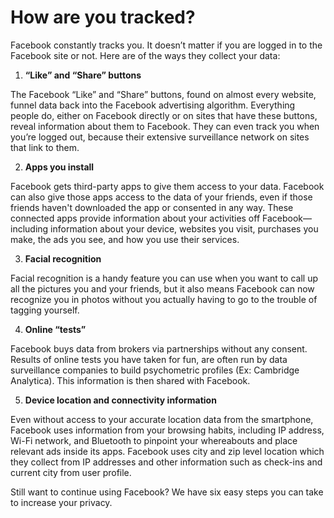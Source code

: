 # How are you tracked?

Facebook constantly tracks you. It doesn’t matter if you are logged in to the Facebook site or not. Here are of the ways they collect your data: 

1. **“Like” and “Share” buttons**

The Facebook “Like” and “Share” buttons, found on almost every website, funnel data back into the Facebook advertising algorithm. Everything people do, either on Facebook directly or on sites that have these buttons, reveal information about them to Facebook. They can even track you when you’re logged out, because their extensive surveillance network on sites that link to them.

2. **Apps you install**

Facebook gets third-party apps to give them access to your data. Facebook can also give those apps access to the data of your friends, even if those friends haven't downloaded the app or consented in any way. These connected apps provide information about your activities off Facebook—including information about your device, websites you visit, purchases you make, the ads you see, and how you use their services.

3. **Facial recognition** 

Facial recognition is a handy feature you can use when you want to call up all the pictures you and your friends, but it also means Facebook can now recognize you in photos without you actually having to go to the trouble of tagging yourself.

4. **Online “tests”**

Facebook buys data from brokers via partnerships without any consent. Results of online tests you have taken for fun, are often run by data surveillance companies to build psychometric profiles (Ex: Cambridge Analytica). This information is then shared with Facebook.

5. **Device location and connectivity information**

Even without access to your accurate location data from the smartphone, Facebook uses information from your browsing habits, including IP address, Wi-Fi network, and Bluetooth to pinpoint your whereabouts and place relevant ads inside its apps. Facebook uses city and zip level location which they collect from IP addresses and other information such as check-ins and current city from user profile.


Still want to continue using Facebook? We have six easy steps you can take to increase your privacy.
